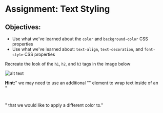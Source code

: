 <h1>Assignment: Text Styling</h1>

<h2>Objectives:</h2>
<ul>
  <li>Use what we've learned about the <code>color</code> and <code>background-color</code> CSS properties</li>
  <li>Use what we've learned about: <code>text-align</code>, <code>text-decoration</code>, and <code>font-style</code> CSS properties</li>
</ul>
<p>Recreate the look of the <code>h1</code>, <code>h2</code>, and <code>h3</code> tags in the image below</p>

![alt text](https://github.com/alirabah93/Coding-Dojo/blob/master/WEB-FUNDAMENTALS/Week1/Day1/Portfolio-Content/wireframe.jpg?raw=true)

<p><strong>Hint:</strong>" we may need to use an additional "<code><span></span></code>" element to wrap text inside of an "<code><h1></h1></code>" that we would like to apply a different color to."</p>
